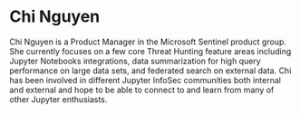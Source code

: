 # Chi Nguyen

Chi Nguyen is a Product Manager in the Microsoft Sentinel product group. She currently focuses on a few core Threat Hunting feature areas including Jupyter Notebooks integrations, data summarization for high query performance on large data sets, and federated search on external data. Chi has been involved in different Jupyter InfoSec communities both internal and external and hope to be able to connect to and learn from many of other Jupyter enthusiasts.